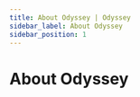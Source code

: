 ```yaml
---
title: About Odyssey | Odyssey
sidebar_label: About Odyssey
sidebar_position: 1
---
```

# About Odyssey